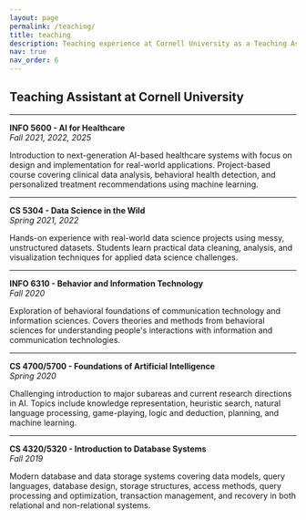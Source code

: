 ```yaml
---
layout: page
permalink: /teaching/
title: teaching
description: Teaching experience at Cornell University as a Teaching Assistant for various computer science and data science courses.
nav: true
nav_order: 6
---
```


## Teaching Assistant at Cornell University

---

**INFO 5600 - AI for Healthcare**  
*Fall 2021, 2022, 2025*

Introduction to next-generation AI-based healthcare systems with focus on design and implementation for real-world applications. Project-based course covering clinical data analysis, behavioral health detection, and personalized treatment recommendations using machine learning.

---

**CS 5304 - Data Science in the Wild**  
*Spring 2021, 2022*

Hands-on experience with real-world data science projects using messy, unstructured datasets. Students learn practical data cleaning, analysis, and visualization techniques for applied data science challenges.

---

**INFO 6310 - Behavior and Information Technology**  
*Fall 2020*

Exploration of behavioral foundations of communication technology and information sciences. Covers theories and methods from behavioral sciences for understanding people's interactions with information and communication technologies.

---

**CS 4700/5700 - Foundations of Artificial Intelligence**  
*Spring 2020*

Challenging introduction to major subareas and current research directions in AI. Topics include knowledge representation, heuristic search, natural language processing, game-playing, logic and deduction, planning, and machine learning.

---

**CS 4320/5320 - Introduction to Database Systems**  
*Fall 2019*

Modern database and data storage systems covering data models, query languages, database design, storage structures, access methods, query processing and optimization, transaction management, and recovery in both relational and non-relational systems.

